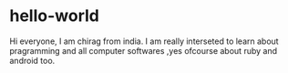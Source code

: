 # hello-world

Hi everyone,
I am chirag from india.
I am really interseted to learn about pragramming and all computer softwares ,yes ofcourse about ruby and android too.
